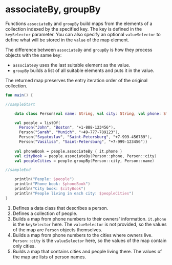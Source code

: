 # associateBy, groupBy

Functions `associateBy` and `groupBy` build maps from the elements of a collection indexed by the specified key. The key is defined in the `keySelector` parameter.
You can also specify an optional `valueSelector` to define what will be stored in the `value` of the map element.

The difference between `associateBy` and `groupBy` is how they process objects with the same key:
* `associateBy` uses the last suitable element as the value.
* `groupBy` builds a list of all suitable elements and puts it in the value. 

The returned map preserves the entry iteration order of the original collection.

<div class="language-kotlin" theme="idea" data-min-compiler-version="1.3">

```kotlin
fun main() {

//sampleStart

    data class Person(val name: String, val city: String, val phone: String) // 1

    val people = listOf(                                                     // 2
      Person("John", "Boston", "+1-888-123456"),
      Person("Sarah", "Munich", "+49-777-789123"),
      Person("Svyatoslav", "Saint-Petersburg", "+7-999-456789"),
      Person("Vasilisa", "Saint-Petersburg", "+7-999-123456"))
      
    val phoneBook = people.associateBy { it.phone }                          // 3
    val cityBook = people.associateBy(Person::phone, Person::city)           // 4
    val peopleCities = people.groupBy(Person::city, Person::name)            // 5

//sampleEnd

    println("People: $people")
    println("Phone book: $phoneBook")
    println("City book: $cityBook")
    println("People living in each city: $peopleCities")
}
```

</div>

1. Defines a data class that describes a person.
2. Defines a collection of people.
3. Builds a map from phone numbers to their owners' information. `it.phone` is the `keySelector` here. The `valueSelector` is not provided, so the values of the map are `Person` objects themselves.
4. Builds a map from phone numbers to the cities where owners live. `Person::city` is the `valueSelector` here, so the values of the map contain only cities. 
5. Builds a map that contains cities and people living there. The values of the map are lists of person names.
